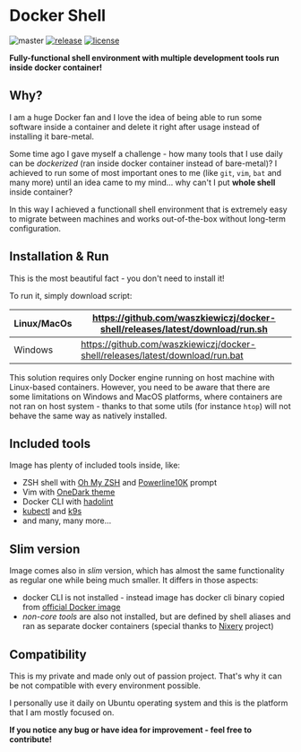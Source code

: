 # Docker Shell                          

![master](https://github.com/waszkiewiczj/docker-shell/actions/workflows/master.yml/badge.svg)
[![release](https://img.shields.io/github/release/waszkiewiczj/docker-shell.svg)](https://GitHub.com/waszkiewiczj/docker-shell/releases)
[![license](https://img.shields.io/github/license/waszkiewiczj/docker-shell.svg)](https://GitHub.com/waszkiewiczj/docker-shell/releases)


**Fully-functional shell environment with multiple development tools run inside docker container!**

## Why?

I am a huge Docker fan and I love the idea of being able to run some software inside a container and delete it right after usage instead of installing it bare-metal.

Some time ago I gave myself a challenge - how many tools that I use daily can be  *dockerized* (ran inside docker container instead of bare-metal)?
I achieved to run some of most important ones to me (like `git`, `vim`, `bat` and many more) until an idea came to my mind... why can't I put **whole shell** inside container?

In this way I achieved a functionall shell environment that is extremely easy to migrate between machines and works out-of-the-box without long-term configuration.


## Installation & Run

This is the most beautiful fact - you don't need to install it!

To run it, simply download script:

| Linux/MacOs | https://github.com/waszkiewiczj/docker-shell/releases/latest/download/run.sh  |
|-------------|-------------------------------------------------------------------------------|
| Windows     | https://github.com/waszkiewiczj/docker-shell/releases/latest/download/run.bat |


This solution requires only Docker engine running on host machine with Linux-based containers.
However, you need to be aware that there are some limitations on Windows and MacOS platforms, where containers are not ran on host system - thanks to that some utils (for instance `htop`) will not behave the same way as natively installed.


## Included tools

Image has plenty of included tools inside, like:
- ZSH shell with [Oh My ZSH](https://ohmyz.sh/) and [Powerline10K](https://github.com/romkatv/powerlevel10k) prompt
- Vim with [OneDark theme](https://github.com/joshdick/onedark.vim)
- Docker CLI with [hadolint](https://github.com/hadolint/hadolint)
- [kubectl](https://kubernetes.io/docs/reference/kubectl/) and [k9s](https://k9scli.io/)
- and many, many more...

## Slim version

Image comes also in *slim* version, which has almost the same functionality as regular one while being much smaller. It differs in those aspects:
- docker CLI is not installed - instead image has docker cli binary copied from [official Docker image](https://hub.docker.com/_/docker)
- *non-core tools* are also not installed, but are defined by shell aliases and ran as separate docker containers (special thanks to [Nixery](https://nixery.dev/) project)

## Compatibility

This is my private and made only out of passion project. That's why it can be not compatible with every environment possible. 

I personally use it daily on Ubuntu operating system and this is the platform that I am mostly focused on.


**If you notice any bug or have idea for improvement - feel free to contribute!**
